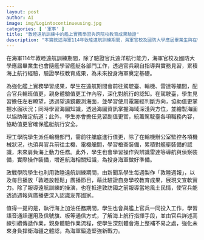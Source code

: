 ```yaml
---
layout: post
author: AI
image: img/Logintocontinueusing.jpg
categories: [ '軍事' ]
title: "敦睦遠航訓練中的艦上實務學習與跨院校教育成果驗證"
description: "本篇敘述海軍114年敦睦遠航訓練期間，海軍官校及國防大學應屆畢業生與在役官兵共同進行艦上實務學習與見習，驗證學校教育成果並培養未來海軍人力。學生於駕駛臺、輪機、雷達等艙室輪班值更，親身體驗航行內容，深化航海認知：在駕駛臺擔任瞭望與見習副值長官，學習海圖閱讀與方向判讀、海圖繪製及航道確定；理工學院學生被派往輪機部門，前往艙底與主機、電機艙間檢查裝備、操作雷達等設備，增進對艦艇裝備及動力任務之認識；政戰學院透過新聞系製作的敦睦週報與敦睦放輕鬆廣播，展示教育成果並提升部隊與友邦形象的宣傳效能。另在海上加油任務期間，學生與艦上官兵共同學習語音通話、信號旗與其他通信方式，了解海上航行指揮與引纜作業流程，深刻體會海上整補之艱辛，強化日後捍衛海疆的決心與能力。"
---
```

在海軍114年敦睦遠航訓練期間，除了驗證官兵遠洋航行能力，海軍官校及國防大學應屆畢業生也會隨艦學習艦艇各部門工作，透過官兵親自指導與實務見習，累積海上航行經驗，驗證學校教育成果，為未來投身海軍奠定基礎。

為強化艦上實務學習成果，學生在遠航期間會前往駕駛臺、輪機、雷達等艙間，配合官兵輪班值更，親身體驗值更工作內容，深化對航行的認知。在駕駛臺，學生見習擔任左右瞭望，透過望遠鏡觀測海面，並學習使用電羅經判斷方向，協助值更掌握水面狀況；同時學習海圖知識，透過海圖資訊掌握海域深淺與方位，並繪製海圖以協助確定航道；此外，學生亦會擔任見習副值更官，統籌駕駛臺各項職務內容，協助值更官確保艦艇航行安全。

理工學院學生派任輪機部門，需前往艙底進行值更，除了在輪機辦公室監控各項機械狀況，也須與官兵前往主機、電機艙間，學習檢查裝備，累積對艦艇裝備的認識，未來肩負海上動力任務。此外，學生也會學習操作與辨識雷達等導航與偵察裝備，實際操作裝備，增進航海相關知識，為投身海軍做好準備。

政戰學院學生也利用敦睦遠航訓練期間，由新聞系學生每週製作「敦睦週報」，以及每日播放「敦睦放輕鬆」廣播節目，藉此驗證自身學校教育成果，展現文宣軟實力。除了報導遠航訓練的操演，也在抵達敦訪國之前報導當地風土民情，使官兵能透過週報與廣播更深入認識友邦國家。

值得一提的是，執行海上加油任務期間，學生也會與艦上官兵一同投入工作，學習語音通話運用及信號旗、板等通信方式，了解海上航行指揮手段，並由官兵詳述高線引纜傳遞作業，親身體驗作業流程，使學生深刻體會海上整補不易之處，強化未來身負捍衛海疆之體認，為海軍鍛造堅強新戰力。
